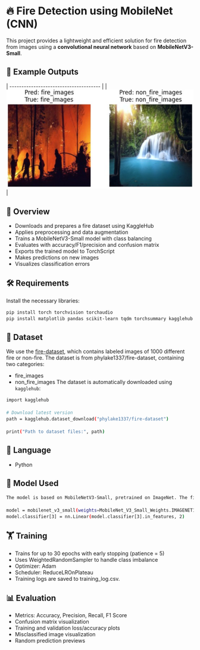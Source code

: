 # 🔥 Fire Detection using MobileNet (CNN)

This project provides a lightweight and efficient solution for fire detection from images using a **convolutional neural network** based on **MobileNetV3-Small**.


## 📸 Example Outputs

| -------------------------------------- |
| ![Original vs Depth](fire_example.jpg) |


## 📁 Overview

- Downloads and prepares a fire dataset using KaggleHub
- Applies preprocessing and data augmentation
- Trains a MobileNetV3-Small model with class balancing
- Evaluates with accuracy/F1/precision and confusion matrix
- Exports the trained model to TorchScript
- Makes predictions on new images
- Visualizes classification errors


## 🛠️ Requirements

Install the necessary libraries:

```bash
pip install torch torchvision torchaudio
pip install matplotlib pandas scikit-learn tqdm torchsummary kagglehub
```


## 📂 Dataset

We use the [fire-dataset](https://www.kaggle.com/datasets/phylake1337/fire-dataset), which contains labeled images of 1000 different fire or non-fire.
The dataset is from phylake1337/fire-dataset, containing two categories:
- fire_images
- non_fire_images
The dataset is automatically downloaded using `kagglehub`:
```bash
import kagglehub

# Download latest version
path = kagglehub.dataset_download("phylake1337/fire-dataset")

print("Path to dataset files:", path)
```


## 📘 Language

- Python


## 🧠 Model Used

```bash
The model is based on MobileNetV3-Small, pretrained on ImageNet. The final classification layer is modified for binary classification (fire vs non-fire).

model = mobilenet_v3_small(weights=MobileNet_V3_Small_Weights.IMAGENET1K_V1)
model.classifier[3] = nn.Linear(model.classifier[3].in_features, 2)
```


## 🏋️ Training

- Trains for up to 30 epochs with early stopping (patience = 5)
- Uses WeightedRandomSampler to handle class imbalance
- Optimizer: Adam
- Scheduler: ReduceLROnPlateau
- Training logs are saved to training_log.csv.


## 📊 Evaluation

- Metrics: Accuracy, Precision, Recall, F1 Score
- Confusion matrix visualization
- Training and validation loss/accuracy plots
- Misclassified image visualization
- Random prediction previews